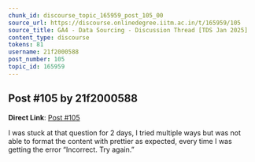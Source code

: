 ```yaml
---
chunk_id: discourse_topic_165959_post_105_00
source_url: https://discourse.onlinedegree.iitm.ac.in/t/165959/105
source_title: GA4 - Data Sourcing - Discussion Thread [TDS Jan 2025]
content_type: discourse
tokens: 81
username: 21f2000588
post_number: 105
topic_id: 165959
---
```


## Post #105 by 21f2000588

**Direct Link**: [Post #105](https://discourse.onlinedegree.iitm.ac.in/t/165959/105)

I was stuck at that question for 2 days, I tried multiple ways but was not able to format the content with prettier as expected, every time I was getting the error “Incorrect. Try again.”
